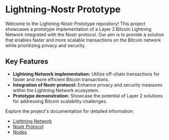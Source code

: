 # Lightning-Nostr Prototype

Welcome to the Lightning-Nostr Prototype repository! This project showcases a prototype implementation of a Layer 2 Bitcoin Lightning Network integrated with the Nostr protocol. Our aim is to provide a solution that enables faster and more scalable transactions on the Bitcoin network while prioritizing privacy and security.

## Key Features

- **Lightning Network implementation:** Utilize off-chain transactions for faster and more efficient Bitcoin transactions.
- **Integration of Nostr protocol:** Enhance privacy and security measures within the Lightning Network ecosystem.
- **Prototype demonstration:** Showcase the potential of Layer 2 solutions for addressing Bitcoin scalability challenges.


Explore the project's documentation for detailed information:
- [Lightning Network ](https://github.com/ChaimaaNairi/Lightning-Nostr-Prototype/blob/main/LightningNetwork.md)
- [Nostr Protocol](https://github.com/ChaimaaNairi/Lightning-Nostr-Prototype/blob/main/Nostr.md)
- [Nodes](https://github.com/ChaimaaNairi/Lightning-Nostr-Prototype/blob/main/Nodes.md)

